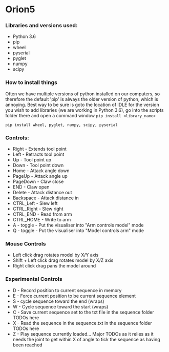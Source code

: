 # Orion5

### Libraries and versions used:
* Python 3.6
* pip
* wheel
* pyserial
* pyglet
* numpy
* scipy

### How to install things
Often we have multiple versions of python installed on our computers, so therefore the default 'pip' is always the older version of python, which is annoying.
Best way to be sure is goto the location of IDLE for the version you wish to add libraries (we are working in Python 3.6), go into the scripts folder there and open a command window `pip install <library_name>`

```
pip install wheel, pyglet, numpy, scipy, pyserial
```

### Controls:
* Right - Extends tool point
* Left - Retracts tool point
* Up - Tool point up
* Down - Tool point down
* Home - Attack angle down
* PageUp - Attack angle up
* PageDown - Claw close
* END - Claw open
* Delete - Attack distance out
* Backspace - Attack distance in
* CTRL_Left - Slew left
* CTRL_Right - Slew right
* CTRL_END - Read from arm
* CTRL_HOME - Write to arm
* A - toggle - Put the visualiser into "Arm controls model" mode
* Q - toggle - Put the visualiser into "Model controls arm" mode

### Mouse Controls
* Left click drag rotates model by X/Y axis
* Shift + Left click drag rotates model by X/Z axis
* Right click drag pans the model around

### Experimental Controls
* D - Record position to current sequence in memory
* E - Force current position to be current sequence element
* S - cycle sequence toward the end (wraps)
* W - Cycle sequence toward the start (wraps)
* C - Save current sequence set to the txt file in the sequence folder TODOs here
* X - Read the sequence in the sequence.txt in the sequence folder TODOs here
* Z - Play sequence currently loaded... Major TODOs as it relies as it needs the joint to get within X of angle to tick the sequence as having been reached
